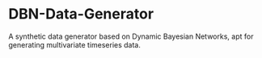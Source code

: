 # DBN-Data-Generator
A synthetic data generator based on Dynamic Bayesian Networks, apt for generating multivariate timeseries data.
